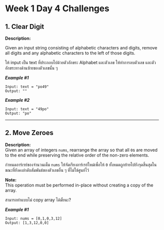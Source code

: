 # Week 1 Day 4 Challenges

## 1. Clear Digit

**Description:**  

Given an input string consisting of alphabetic characters and digits, remove all digits and any alphabetic characters to the left of those digits.

ให้ input เป็น text ที่ประกอบไปด้วยตัวอักขระ Alphabet และตัวเลข ให้ทำการลบตัวเลข และตัวอักขระทางด้านซ้ายของตัวเลขนั้น ๆ

***Example #1***

```text
Input: text = "po49"
Output: ""
```

***Example #2***

```text
Input: text = "49po"
Output: "po"
```

---

## 2. Move Zeroes

**Description:**  
Given an array of integers `nums`, rearrange the array so that all `0`s are moved to the end while preserving the relative order of the non-zero elements.  

กำหนดอาร์เรย์ของจำนวนเต็ม `nums` ให้จัดเรียงอาร์เรย์ใหม่เพื่อให้ `0` ทั้งหมดถูกย้ายไปยังจุดสิ้นสุดในขณะที่ยังคงลำดับสัมพันธ์ของตัวเลขอื่น ๆ ที่ไม่ใช่ศูนย์ไว้

**Note:**  
This operation must be performed in-place without creating a copy of the array.

สามารถทำแบบไม่ copy array ได้มั้ยนะ?

***Example #1***  

```text
Input: nums = [0,1,0,3,12]  
Output: [1,3,12,0,0] 
```
